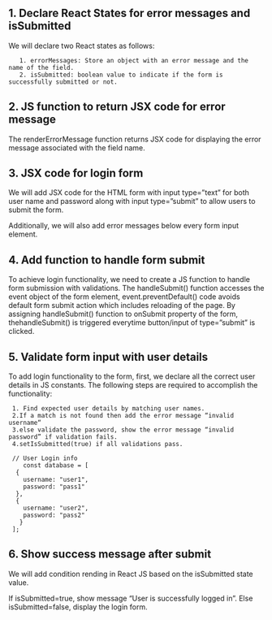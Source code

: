 ## 1. Declare React States for error messages and isSubmitted
   We will declare two React states as follows:

       1. errorMessages: Store an object with an error message and the name of the field.
       2. isSubmitted: boolean value to indicate if the form is successfully submitted or not.

## 2. JS function to return JSX code for error message
   The renderErrorMessage function returns JSX code for displaying the error message associated with the field name.
   
## 3. JSX code for login form
   We will add JSX code for the HTML form with input type=”text” for both user name and password along with input type=”submit” to allow users to submit the form.

   Additionally, we will also add error messages below every form input element.
   
## 4. Add function to handle form submit
   To achieve login functionality, we need to create a JS function to handle form submission with validations. The handleSubmit() function accesses the event object of      the form element, event.preventDefault() code avoids default form submit action which includes reloading of the page.
   By assigning handleSubmit() function to onSubmit property of the form, thehandleSubmit() is triggered everytime button/input of type=”submit” is clicked.
   
## 5. Validate form input with user details
   To add login functionality to the form, first, we declare all the correct user details in JS constants. The following steps are required to accomplish the                functionality:

     1. Find expected user details by matching user names.
     2.If a match is not found then add the error message “invalid username“
     3.else validate the password, show the error message “invalid password” if validation fails.
     4.setIsSubmitted(true) if all validations pass.
     
     // User Login info
        const database = [
      {
        username: "user1",
        password: "pass1"
      },
      {
        username: "user2",
        password: "pass2"
       }
     ];
    
## 6. Show success message after submit
   We will add condition rending in React JS based on the isSubmitted state value.

   If isSubmitted=true, show message “User is successfully logged in”.
   Else isSubmitted=false, display the login form.

